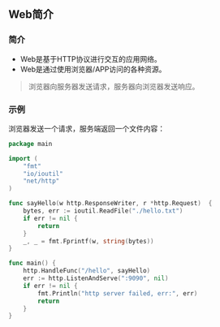 ## Web简介

### 简介

- Web是基于HTTP协议进行交互的应用网络。
- Web是通过使用浏览器/APP访问的各种资源。

> 浏览器向服务器发送请求，服务器向浏览器发送响应。

### 示例

浏览器发送一个请求，服务端返回一个文件内容：

```go
package main

import (
	"fmt"
	"io/ioutil"
	"net/http"
)

func sayHello(w http.ResponseWriter, r *http.Request)  {
	bytes, err := ioutil.ReadFile("./hello.txt")
	if err != nil {
		return
	}
	_, _ = fmt.Fprintf(w, string(bytes))
}

func main() {
	http.HandleFunc("/hello", sayHello)
	err := http.ListenAndServe(":9090", nil)
	if err != nil {
		fmt.Println("http server failed, err:", err)
		return
	}
}
```





